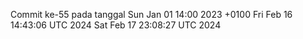 Commit ke-55 pada tanggal Sun Jan 01 14:00 2023 +0100
Fri Feb 16 14:43:06 UTC 2024
Sat Feb 17 23:08:27 UTC 2024
